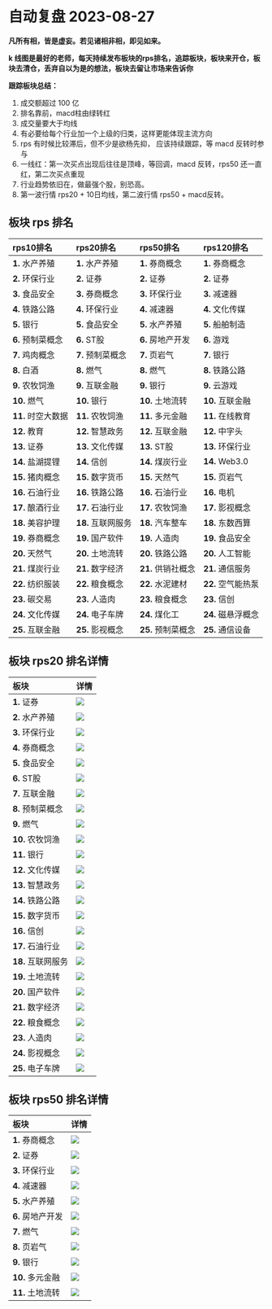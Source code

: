 # 自动复盘 2023-08-27

**凡所有相，皆是虚妄。若见诸相非相，即见如来。**

**k 线图是最好的老师，每天持续发布板块的rps排名，追踪板块，板块来开仓，板块去清仓，丢弃自以为是的想法，板块去留让市场来告诉你**
        
**跟踪板块总结：**
1. 成交额超过 100 亿
2. 排名靠前，macd柱由绿转红
3. 成交量要大于均线
4. 有必要给每个行业加一个上级的归类，这样更能体现主流方向
5. rps 有时候比较滞后，但不少是欲杨先抑， 应该持续跟踪，等 macd 反转时参与
6. 一线红：第一次买点出现后往往是顶峰，等回调，macd 反转，rps50 还一直红，第二次买点重现
7. 行业趋势依旧在，做最强个股，别恐高。
8. 第一波行情 rps20 + 10日均线，第二波行情 rps50 + macd反转。
        
## 板块 rps 排名
| rps10排名          | rps20排名          | rps50排名          | rps120排名         |
|:-------------------|:-------------------|:-------------------|:-------------------|
| **1.** 水产养殖    | **1.** 水产养殖    | **1.** 券商概念    | **1.** 券商概念    |
| **2.** 环保行业    | **2.** 证券        | **2.** 证券        | **2.** 证券        |
| **3.** 食品安全    | **3.** 券商概念    | **3.** 环保行业    | **3.** 减速器      |
| **4.** 铁路公路    | **4.** 环保行业    | **4.** 减速器      | **4.** 文化传媒    |
| **5.** 银行        | **5.** 食品安全    | **5.** 水产养殖    | **5.** 船舶制造    |
| **6.** 预制菜概念  | **6.** ST股        | **6.** 房地产开发  | **6.** 游戏        |
| **7.** 鸡肉概念    | **7.** 预制菜概念  | **7.** 页岩气      | **7.** 银行        |
| **8.** 白酒        | **8.** 燃气        | **8.** 燃气        | **8.** 铁路公路    |
| **9.** 农牧饲渔    | **9.** 互联金融    | **9.** 银行        | **9.** 云游戏      |
| **10.** 燃气       | **10.** 银行       | **10.** 土地流转   | **10.** 互联金融   |
| **11.** 时空大数据 | **11.** 农牧饲渔   | **11.** 多元金融   | **11.** 在线教育   |
| **12.** 教育       | **12.** 智慧政务   | **12.** 互联金融   | **12.** 中字头     |
| **13.** 证券       | **13.** 文化传媒   | **13.** ST股       | **13.** 环保行业   |
| **14.** 盐湖提锂   | **14.** 信创       | **14.** 煤炭行业   | **14.** Web3.0     |
| **15.** 猪肉概念   | **15.** 数字货币   | **15.** 天然气     | **15.** 页岩气     |
| **16.** 石油行业   | **16.** 铁路公路   | **16.** 石油行业   | **16.** 电机       |
| **17.** 酿酒行业   | **17.** 石油行业   | **17.** 农牧饲渔   | **17.** 影视概念   |
| **18.** 美容护理   | **18.** 互联网服务 | **18.** 汽车整车   | **18.** 东数西算   |
| **19.** 券商概念   | **19.** 国产软件   | **19.** 人造肉     | **19.** 食品安全   |
| **20.** 天然气     | **20.** 土地流转   | **20.** 铁路公路   | **20.** 人工智能   |
| **21.** 煤炭行业   | **21.** 数字经济   | **21.** 供销社概念 | **21.** 通信服务   |
| **22.** 纺织服装   | **22.** 粮食概念   | **22.** 水泥建材   | **22.** 空气能热泵 |
| **23.** 碳交易     | **23.** 人造肉     | **23.** 粮食概念   | **23.** 信创       |
| **24.** 文化传媒   | **24.** 电子车牌   | **24.** 煤化工     | **24.** 磁悬浮概念 |
| **25.** 互联金融   | **25.** 影视概念   | **25.** 预制菜概念 | **25.** 通信设备   |
## 板块 rps20 排名详情
| 板块               | 详情                                                                                                |
|:-------------------|:----------------------------------------------------------------------------------------------------|
| **1.** 证券        | ![](https://sykent-blog-image.oss-cn-beijing.aliyuncs.com/quant/image/2023/8/1693123362852-tmp.jpg) |
| **2.** 水产养殖    | ![](https://sykent-blog-image.oss-cn-beijing.aliyuncs.com/quant/image/2023/8/1693123364269-tmp.jpg) |
| **3.** 环保行业    | ![](https://sykent-blog-image.oss-cn-beijing.aliyuncs.com/quant/image/2023/8/1693123365317-tmp.jpg) |
| **4.** 券商概念    | ![](https://sykent-blog-image.oss-cn-beijing.aliyuncs.com/quant/image/2023/8/1693123366335-tmp.jpg) |
| **5.** 食品安全    | ![](https://sykent-blog-image.oss-cn-beijing.aliyuncs.com/quant/image/2023/8/1693123367351-tmp.jpg) |
| **6.** ST股        | ![](https://sykent-blog-image.oss-cn-beijing.aliyuncs.com/quant/image/2023/8/1693123368321-tmp.jpg) |
| **7.** 互联金融    | ![](https://sykent-blog-image.oss-cn-beijing.aliyuncs.com/quant/image/2023/8/1693123369273-tmp.jpg) |
| **8.** 预制菜概念  | ![](https://sykent-blog-image.oss-cn-beijing.aliyuncs.com/quant/image/2023/8/1693123370350-tmp.jpg) |
| **9.** 燃气        | ![](https://sykent-blog-image.oss-cn-beijing.aliyuncs.com/quant/image/2023/8/1693123371389-tmp.jpg) |
| **10.** 农牧饲渔   | ![](https://sykent-blog-image.oss-cn-beijing.aliyuncs.com/quant/image/2023/8/1693123372404-tmp.jpg) |
| **11.** 银行       | ![](https://sykent-blog-image.oss-cn-beijing.aliyuncs.com/quant/image/2023/8/1693123373449-tmp.jpg) |
| **12.** 文化传媒   | ![](https://sykent-blog-image.oss-cn-beijing.aliyuncs.com/quant/image/2023/8/1693123374418-tmp.jpg) |
| **13.** 智慧政务   | ![](https://sykent-blog-image.oss-cn-beijing.aliyuncs.com/quant/image/2023/8/1693123375416-tmp.jpg) |
| **14.** 铁路公路   | ![](https://sykent-blog-image.oss-cn-beijing.aliyuncs.com/quant/image/2023/8/1693123376469-tmp.jpg) |
| **15.** 数字货币   | ![](https://sykent-blog-image.oss-cn-beijing.aliyuncs.com/quant/image/2023/8/1693123377552-tmp.jpg) |
| **16.** 信创       | ![](https://sykent-blog-image.oss-cn-beijing.aliyuncs.com/quant/image/2023/8/1693123378486-tmp.jpg) |
| **17.** 石油行业   | ![](https://sykent-blog-image.oss-cn-beijing.aliyuncs.com/quant/image/2023/8/1693123379484-tmp.jpg) |
| **18.** 互联网服务 | ![](https://sykent-blog-image.oss-cn-beijing.aliyuncs.com/quant/image/2023/8/1693123380501-tmp.jpg) |
| **19.** 土地流转   | ![](https://sykent-blog-image.oss-cn-beijing.aliyuncs.com/quant/image/2023/8/1693123381538-tmp.jpg) |
| **20.** 国产软件   | ![](https://sykent-blog-image.oss-cn-beijing.aliyuncs.com/quant/image/2023/8/1693123382568-tmp.jpg) |
| **21.** 数字经济   | ![](https://sykent-blog-image.oss-cn-beijing.aliyuncs.com/quant/image/2023/8/1693123383599-tmp.jpg) |
| **22.** 粮食概念   | ![](https://sykent-blog-image.oss-cn-beijing.aliyuncs.com/quant/image/2023/8/1693123384551-tmp.jpg) |
| **23.** 人造肉     | ![](https://sykent-blog-image.oss-cn-beijing.aliyuncs.com/quant/image/2023/8/1693123385732-tmp.jpg) |
| **24.** 影视概念   | ![](https://sykent-blog-image.oss-cn-beijing.aliyuncs.com/quant/image/2023/8/1693123386784-tmp.jpg) |
| **25.** 电子车牌   | ![](https://sykent-blog-image.oss-cn-beijing.aliyuncs.com/quant/image/2023/8/1693123387851-tmp.jpg) |
## 板块 rps50 排名详情
| 板块              | 详情                                                                                                |
|:------------------|:----------------------------------------------------------------------------------------------------|
| **1.** 券商概念   | ![](https://sykent-blog-image.oss-cn-beijing.aliyuncs.com/quant/image/2023/8/1693123388833-tmp.jpg) |
| **2.** 证券       | ![](https://sykent-blog-image.oss-cn-beijing.aliyuncs.com/quant/image/2023/8/1693123389831-tmp.jpg) |
| **3.** 环保行业   | ![](https://sykent-blog-image.oss-cn-beijing.aliyuncs.com/quant/image/2023/8/1693123390799-tmp.jpg) |
| **4.** 减速器     | ![](https://sykent-blog-image.oss-cn-beijing.aliyuncs.com/quant/image/2023/8/1693123391850-tmp.jpg) |
| **5.** 水产养殖   | ![](https://sykent-blog-image.oss-cn-beijing.aliyuncs.com/quant/image/2023/8/1693123392800-tmp.jpg) |
| **6.** 房地产开发 | ![](https://sykent-blog-image.oss-cn-beijing.aliyuncs.com/quant/image/2023/8/1693123393835-tmp.jpg) |
| **7.** 燃气       | ![](https://sykent-blog-image.oss-cn-beijing.aliyuncs.com/quant/image/2023/8/1693123394733-tmp.jpg) |
| **8.** 页岩气     | ![](https://sykent-blog-image.oss-cn-beijing.aliyuncs.com/quant/image/2023/8/1693123395846-tmp.jpg) |
| **9.** 银行       | ![](https://sykent-blog-image.oss-cn-beijing.aliyuncs.com/quant/image/2023/8/1693123396768-tmp.jpg) |
| **10.** 多元金融  | ![](https://sykent-blog-image.oss-cn-beijing.aliyuncs.com/quant/image/2023/8/1693123397765-tmp.jpg) |
| **11.** 土地流转  | ![](https://sykent-blog-image.oss-cn-beijing.aliyuncs.com/quant/image/2023/8/1693123398716-tmp.jpg) |